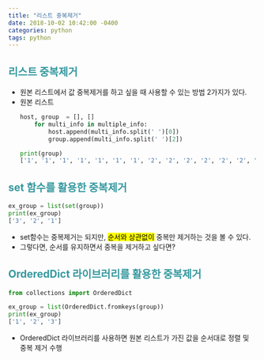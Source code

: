 ```yaml
---
title: "리스트 중복제거"
date: 2018-10-02 10:42:00 -0400
categories: python
tags: python
---
```


## <span style="color:#36999F"> 리스트 중복제거 </span>
- 원본 리스트에서 값 중복제거를 하고 싶을 때 사용할 수 있는 방법 2가지가 있다.
- 원본 리스트
    ```python
    host, group  = [], []
        for multi_info in multiple_info:
            host.append(multi_info.split(' ')[0])
            group.append(multi_info.split(' ')[2])
    ```
     ```python
    print(group)
    ['1', '1', '1', '1', '1', '1', '1', '2', '2', '2', '2', '2', '2', '2', '3', '3', '3', '3', '3', '3']
    ```

## <span style="color:#36999F"> set 함수를 활용한 중복제거 </span> 
 ```python
ex_group = list(set(group))
print(ex_group)
['3', '2', '1']
```
- set함수는 중복제거는 되지만, <mark> 순서와 상관없이</mark> 중복만 제거하는 
  것을 볼 수 있다. <br>
- 그렇다면, 순서를 유지하면서 중복을 제거하고 싶다면? <br>  

## <span style="color:#36999F"> OrderedDict 라이브러리를 활용한 중복제거 </span> 
 ```python
from collections import OrderedDict

ex_group = list(OrderedDict.fromkeys(group))
print(ex_group)
['1', '2', '3']
```
- OrderedDict 라이브러리를 사용하면 원본 리스트가 가진 값을 순서대로 정렬 및 중복 제거 수행 <br>